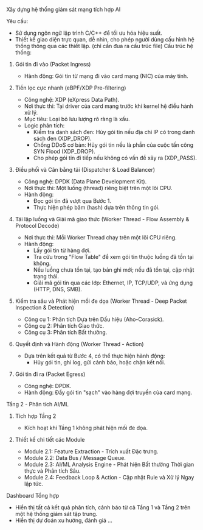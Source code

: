 Xây dựng hệ thống giám sát mạng tích hợp AI

Yêu cầu:
- Sử dụng ngôn ngữ lập trình C/C++ để tối ưu hóa hiệu suất.
- Thiết kế giao diện trực quan, dễ nhìn, cho phép người dùng cấu hình hệ thống thông qua các thiết lập.
(chỉ cần đua ra cấu trúc file)
Cấu trúc hệ thống:
1. Gói tin đi vào (Packet Ingress)
   - Hành động: Gói tin từ mạng đi vào card mạng (NIC) của máy tính.
   
2. Tiền lọc cực nhanh (eBPF/XDP Pre-filtering)
   - Công nghệ: XDP (eXpress Data Path).
   - Nơi thực thi: Tại driver của card mạng trước khi kernel hệ điều hành xử lý.
   - Mục tiêu: Loại bỏ lưu lượng rõ ràng là xấu.
   - Logic phân tích:
     - Kiểm tra danh sách đen: Hủy gói tin nếu địa chỉ IP có trong danh sách đen (XDP_DROP).
     - Chống DDoS cơ bản: Hủy gói tin nếu là phần của cuộc tấn công SYN Flood (XDP_DROP).
     - Cho phép gói tin đi tiếp nếu không có vấn đề xảy ra (XDP_PASS).

3. Điều phối và Cân bằng tải (Dispatcher & Load Balancer)
   - Công nghệ: DPDK (Data Plane Development Kit).
   - Nơi thực thi: Một luồng (thread) riêng biệt trên một lõi CPU.
   - Hành động:
     - Đọc gói tin đã vượt qua Bước 1.
     - Thực hiện phép băm (hash) dựa trên thông tin gói.

4. Tái lập luồng và Giải mã giao thức (Worker Thread - Flow Assembly & Protocol Decode)
   - Nơi thực thi: Mỗi Worker Thread chạy trên một lõi CPU riêng.
   - Hành động:
     - Lấy gói tin từ hàng đợi.
     - Tra cứu trong "Flow Table" để xem gói tin thuộc luồng đã tồn tại không.
     - Nếu luồng chưa tồn tại, tạo bản ghi mới; nếu đã tồn tại, cập nhật trạng thái.
     - Giải mã gói tin qua các lớp: Ethernet, IP, TCP/UDP, và ứng dụng (HTTP, DNS, SMB).

5. Kiểm tra sâu và Phát hiện mối đe dọa (Worker Thread - Deep Packet Inspection & Detection)
   - Công cụ 1: Phân tích Dựa trên Dấu hiệu (Aho-Corasick).
   - Công cụ 2: Phân tích Giao thức.
   - Công cụ 3: Phân tích Bất thường.

6. Quyết định và Hành động (Worker Thread - Action)
   - Dựa trên kết quả từ Bước 4, có thể thực hiện hành động:
     - Hủy gói tin, ghi log, gửi cảnh báo, hoặc chặn kết nối.

7. Gói tin đi ra (Packet Egress)
   - Công nghệ: DPDK.
   - Hành động: Đẩy gói tin "sạch" vào hàng đợi truyền của card mạng.

Tầng 2 - Phân tích AI/ML
1. Tích hợp Tầng 2
   - Kích hoạt khi Tầng 1 không phát hiện mối đe dọa.
   
2. Thiết kế chi tiết các Module
   - Module 2.1: Feature Extraction - Trích xuất Đặc trưng.
   - Module 2.2: Data Bus / Message Queue.
   - Module 2.3: AI/ML Analysis Engine - Phát hiện Bất thường Thời gian thực và Phân tích Sâu.
   - Module 2.4: Feedback Loop & Action - Cập nhật Rule và Xử lý Ngay lập tức.

Dashboard Tổng hợp
- Hiển thị tất cả kết quả phân tích, cảnh báo từ cả Tầng 1 và Tầng 2 trên một hệ thống giám sát tập trung.
- Hiển thị dự đoán xu hướng, đánh giá ...